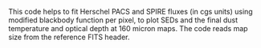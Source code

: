 This code helps to fit Herschel PACS and SPIRE fluxes (in cgs units) using modified blackbody function per pixel, to plot SEDs and the final dust temperature and optical depth at 160 micron maps. The code reads map size from the reference FITS header.
